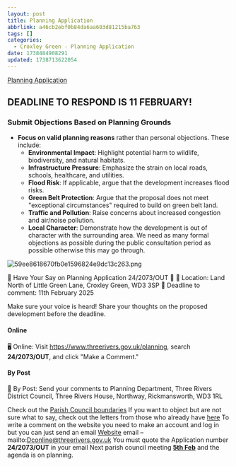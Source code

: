 ```yaml
---
layout: post
title: Planning Application
abbrlink: a46cb2ebf0b84da6aa603d81215ba763
tags: []
categories:
  - Croxley Green - Planning Application
date: 1738484908291
updated: 1738713622054
---
```


[Planning Application](https://www3.threerivers.gov.uk/online-applications/applicationDetails.do?activeTab=documents\&keyVal=SOZJG0QFMG000)

## DEADLINE TO RESPOND IS 11 FEBRUARY!

### **Submit Objections Based on Planning Grounds**

- **Focus on valid planning reasons** rather than personal objections. These include:
  - **Environmental Impact**: Highlight potential harm to wildlife, biodiversity, and natural habitats.
  - **Infrastructure Pressure**: Emphasize the strain on local roads, schools, healthcare, and utilities.
  - **Flood Risk**: If applicable, argue that the development increases flood risks.
  - **Green Belt Protection**: Argue that the proposal does not meet "exceptional circumstances" required to build on green belt land.
  - **Traffic and Pollution**: Raise concerns about increased congestion and air/noise pollution.
  - **Local Character**: Demonstrate how the development is out of character with the surrounding area.
    We need as many formal objections as possible during the public consultation period as possible otherwise this may go through.

![59ee8618670fb0e1596824e9dc13c263.png](/resources/0bebc1e9648b4003ae3a3fb182776ea3.png)

📢 Have Your Say on Planning Application 24/2073/OUT 📢
📍 Location: Land North of Little Green Lane, Croxley Green, WD3 3SP
📅 Deadline to comment: 11th February 2025

Make sure your voice is heard! Share your thoughts on the proposed development before the deadline.

#### Online

🖥 Online: Visit <https://www.threerivers.gov.uk/planning>, search **24/2073/OUT**, and click "Make a Comment."

#### By Post

📮 By Post: Send your comments to Planning Department, Three Rivers District Council, Three Rivers House, Northway, Rickmansworth, WD3 1RL

Check out the [Parish Council boundaries](https://experience.arcgis.com/experience/8debd2d3fa9944dc8c1577ad3d24ab22/page/Page/?fbclid=IwY2xjawIPhnZleHRuA2FlbQIxMAABHYpfxSUPga-6aKCwbzdI68kTEBf6QzQpcVGso1Ni-aFLcEo69_3iTPtxbg_aem_u3P_1UTAx008vwPPNm6bkg\&views=Parish-Councils)
If you want to object but are not sure what to say, check out the letters from those who already have [here](https://www3.threerivers.gov.uk/online-applications/applicationDetails.do?activeTab=documents\&keyVal=SOZJG0QFMG000\&fbclid=IwY2xjawIPhsJleHRuA2FlbQIxMAABHQg01JPpxVRdQCIpq7ih62qReoRwQFxhrgq-XTRmUbQRBHVfQ9bELsO4OQ_aem_C-QgVS9cG0MAyn5sOliKlw)
To write a comment on the website you need to make an account and log in but you can just send an email
[Website](https://www3.threerivers.gov.uk/online-applications/applicationDetails.do?activeTab=makeComment\&keyVal=SOZJG0QFMG000\&fbclid=IwY2xjawIPhvpleHRuA2FlbQIxMAABHQg01JPpxVRdQCIpq7ih62qReoRwQFxhrgq-XTRmUbQRBHVfQ9bELsO4OQ_aem_C-QgVS9cG0MAyn5sOliKlw)
email – mailto:<Dconline@threerivers.gov.uk>
You must quote the Application number **24/2073/OUT** in your email
Next parish council meeting [**5th Feb**](https://croxleygreen-pc.gov.uk/) and the agenda is on planning.

